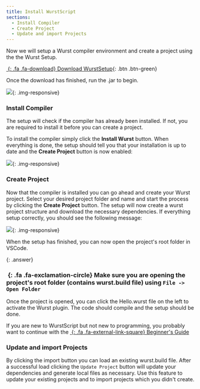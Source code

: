 ```yaml
---
title: Install WurstScript
sections:
  - Install Compiler
  - Create Project
  - Update and import Projects
---
```


Now we will setup a Wurst compiler environment and create a project using the the Wurst Setup.

[*&nbsp;*{: .fa .fa-download} Download WurstSetup](https://grill.wurstlang.org/hudson/job/WurstSetup/lastSuccessfulBuild/artifact/downloads/WurstSetup.jar){: .btn .btn-green}

Once the download has finished, run the .jar to begin.

![](/assets/images/setup/WurstSetup.png){: .img-responsive}

### Install Compiler

The setup will check if the compiler has already been installed. If not, you are required to install it
before you can create a project.

To install the compiler simply click the **Install Wurst** button.
When everything is done, the setup should tell you that your installation is up to date and the **Create Project** button is now enabled:

![](/assets/images/setup/WurstInstallDone.png){: .img-responsive}

### Create Project

Now that the compiler is installed you can go ahead and create your Wurst project.
Select your desired project folder and name and start the process by clicking the **Create Project** button.
The setup will now create a wurst project structure and download the necessary dependencies.
If everything setup correctly, you should see the following message:

![](/assets/images/setup/ProjectSetupDone.png){: .img-responsive}

When the setup has finished, you can now open the project's root folder in VSCode.

{: .answer}
### *&nbsp;*{: .fa .fa-exclamation-circle} Make sure you are opening the project's root folder (contains wurst.build file) using `File -> Open Folder`

Once the project is opened, you can click the Hello.wurst file on the left to activate the Wurst plugin. The code should compile and the setup should be done.

If you are new to WurstScript but not new to programming, you probably want to continue with the [*&nbsp;*{: .fa .fa-external-link-square} Beginner's Guide](tutorials/wurstbeginner.html)

### Update and import Projects

By clicking the import button you can load an existing wurst.build file. After a successful load clicking the `Update Project` button will update your dependencies and generate local files as necessary. Use this feature to update your existing projects and to import projects which you didn't create.

